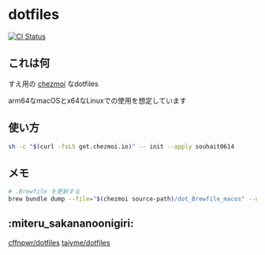 # dotfiles

[![CI Status](https://img.shields.io/github/actions/workflow/status/souhait0614/dotfiles/ci.yaml?style=flat-square&label=CI)](https://github.com/souhait0614/dotfiles/actions/workflows/ci.yaml)

## これは何

すえ用の [chezmoi](https://www.chezmoi.io) なdotfiles

arm64なmacOSとx64なLinuxでの使用を想定しています

## 使い方

```sh
sh -c "$(curl -fsLS get.chezmoi.io)" -- init --apply souhait0614
```

## メモ

```sh
# .Brewfile を更新する
brew bundle dump --file="$(chezmoi source-path)/dot_Brewfile_macos" --no-vscode --force
```

## :miteru_sakananoonigiri:

[cffnpwr/dotfiles](https://github.com/cffnpwr/dotfiles)
[taiyme/dotfiles](https://github.com/taiyme/dotfiles)
